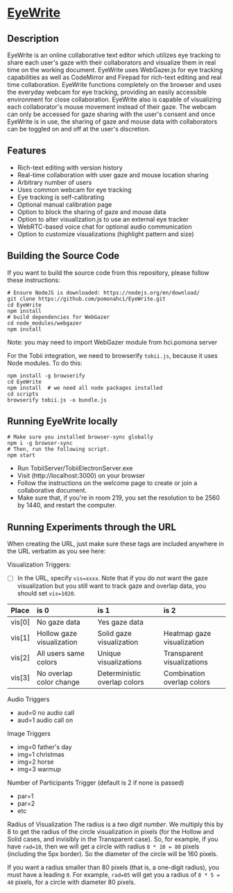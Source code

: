 # [EyeWrite](https://hci.pomona.edu/EyeWrite)

## Description

EyeWrite is an online collaborative text editor which utilizes eye tracking to share each user's gaze with their collaborators and visualize them in real time on the working document. EyeWrite uses WebGazer.js for eye tracking capabilities as well as CodeMirror and Firepad for rich-text editing and real time collaboration. EyeWrite functions completely on the browser and uses the everyday webcam for eye tracking, providing an easily accessible environment for close collaboration. EyeWrite also is capable of visualizing each collaborator's mouse movement instead of their gaze. The webcam can only be accessed for gaze sharing with the user's consent and once EyeWrite is in use, the sharing of gaze and mouse data with collaborators can be toggled on and off at the user's discretion.

## Features

* Rich-text editing with version history
* Real-time collaboration with user gaze and mouse location sharing
* Arbitrary number of users
* Uses common webcam for eye tracking
* Eye tracking is self-calibrating
* Optional manual calibration page
* Option to block the sharing of gaze and mouse data
* Option to alter visualization.js to use an external eye tracker 
* WebRTC-based voice chat for optional audio communication
* Option to customize visualizations (highlight pattern and size)

## Building the Source Code

If you want to build the source code from this repository, please follow these instructions:

    # Ensure NodeJS is downloaded: https://nodejs.org/en/download/
    git clone https://github.com/pomonahci/EyeWrite.git
    cd EyeWrite
    npm install
    # build dependencies for WebGazer
    cd node_modules/webgazer
    npm install

Note: you may need to import WebGazer module from hci.pomona server

For the Tobii integration, we need to browserify `tobii.js`, because it uses Node modules. To do this:

    npm install -g browserify
    cd EyeWrite
    npm install  # we need all node packages installed
    cd scripts
    browserify tobii.js -o bundle.js

## Running EyeWrite locally

    # Make sure you installed browser-sync globally
    npm i -g browser-sync
    # Then, run the following script.
    npm start

* Run TobiiServer/TobiiElectronServer.exe
* Visit (http://localhost:3000) on your browser
* Follow the instructions on the welcome page to create or join a collaborative document.
* Make sure that, if you're in room 219, you set the resolution to be 2560 by 1440, and restart the computer.

## Running Experiments through the URL
When creating the URL, just make sure these tags are included anywhere in the URL verbatim as you see here:

Visualization Triggers:

  * [ ] In the URL, specify `vis=xxxx`. Note that if you do *not* want the gaze visualization but you still want to track gaze and overlap data, you should set `vis=1020`.

| Place  | is 0                      | is 1                         | is 2                       |
|:-------|:--------------------------|:-----------------------------|:---------------------------|
| vis[0] | No gaze data              | Yes gaze data                |                            |
| vis[1] | Hollow gaze visualization | Solid gaze visualization     | Heatmap gaze visualization |
| vis[2] | All users same colors     | Unique visualizations        | Transparent visualizations |
| vis[3] | No overlap color change   | Deterministic overlap colors | Combination overlap colors |


Audio Triggers
- aud=0 no audio call
- aud=1 audio call on

Image Triggers
- img=0 father's day
- img=1 christmas
- img=2 horse
- img=3 warmup

Number of Participants Trigger (default is 2 if none is passed)
- par=1 
- par=2
- etc

Radius of Visualization
The radius is a *two digit number*. We multiply this by 8 to get the radius of the circle visualization in pixels (for the Hollow and Solid cases, and invisibly in the Transparent case). So, for example, if you have `rad=10`, then we will get a circle with radius `8 * 10 = 80` pixels (including the 5px border). So the diameter of the circle will be 160 pixels.

If you want a radius smaller than 80 pixels (that is, a one-digit radius), you must have a leading `0`. For example, `rad=05` will get you a radius of `8 * 5 = 40` pixels, for a circle with diameter 80 pixels.
